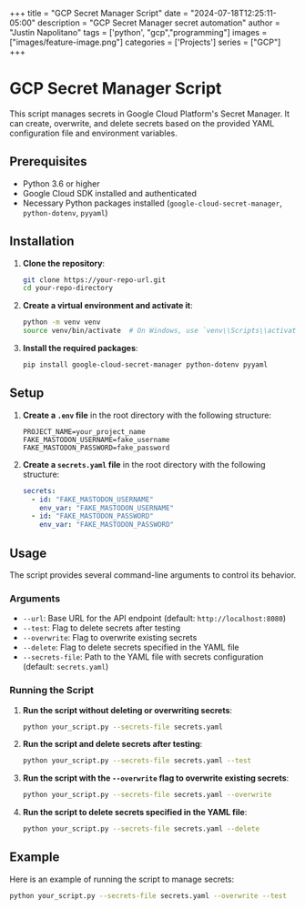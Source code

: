 +++
title =  "GCP Secret Manager Script"
date = "2024-07-18T12:25:11-05:00"
description = "GCP Secret Manager secret automation"
author = "Justin Napolitano"
tags = ['python', "gcp","programming"]
images = ["images/feature-image.png"]
categories = ['Projects']
series = ["GCP"]
+++

# GCP Secret Manager Script

This script manages secrets in Google Cloud Platform's Secret Manager. It can create, overwrite, and delete secrets based on the provided YAML configuration file and environment variables.

## Prerequisites

- Python 3.6 or higher
- Google Cloud SDK installed and authenticated
- Necessary Python packages installed (`google-cloud-secret-manager`, `python-dotenv`, `pyyaml`)

## Installation

1. **Clone the repository**:
    ```sh
    git clone https://your-repo-url.git
    cd your-repo-directory
    ```

2. **Create a virtual environment and activate it**:
    ```sh
    python -m venv venv
    source venv/bin/activate  # On Windows, use `venv\\Scripts\\activate`
    ```

3. **Install the required packages**:
    ```sh
    pip install google-cloud-secret-manager python-dotenv pyyaml
    ```

## Setup

1. **Create a `.env` file** in the root directory with the following structure:
    ```env
    PROJECT_NAME=your_project_name
    FAKE_MASTODON_USERNAME=fake_username
    FAKE_MASTODON_PASSWORD=fake_password
    ```

2. **Create a `secrets.yaml` file** in the root directory with the following structure:
    ```yaml
    secrets:
      - id: "FAKE_MASTODON_USERNAME"
        env_var: "FAKE_MASTODON_USERNAME"
      - id: "FAKE_MASTODON_PASSWORD"
        env_var: "FAKE_MASTODON_PASSWORD"
    ```

## Usage

The script provides several command-line arguments to control its behavior.

### Arguments

- `--url`: Base URL for the API endpoint (default: `http://localhost:8080`)
- `--test`: Flag to delete secrets after testing
- `--overwrite`: Flag to overwrite existing secrets
- `--delete`: Flag to delete secrets specified in the YAML file
- `--secrets-file`: Path to the YAML file with secrets configuration (default: `secrets.yaml`)

### Running the Script

1. **Run the script without deleting or overwriting secrets**:
    ```sh
    python your_script.py --secrets-file secrets.yaml
    ```

2. **Run the script and delete secrets after testing**:
    ```sh
    python your_script.py --secrets-file secrets.yaml --test
    ```

3. **Run the script with the `--overwrite` flag to overwrite existing secrets**:
    ```sh
    python your_script.py --secrets-file secrets.yaml --overwrite
    ```

4. **Run the script to delete secrets specified in the YAML file**:
    ```sh
    python your_script.py --secrets-file secrets.yaml --delete
    ```

## Example

Here is an example of running the script to manage secrets:

```sh
python your_script.py --secrets-file secrets.yaml --overwrite --test
```